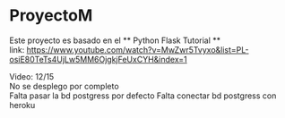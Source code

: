 # ProyectoM

Este proyecto es basado en el ** Python Flask Tutorial ** <br>
link: https://www.youtube.com/watch?v=MwZwr5Tvyxo&list=PL-osiE80TeTs4UjLw5MM6OjgkjFeUxCYH&index=1

Video: 12/15 <br>
No se desplego por completo <br>
Falta pasar la bd postgress por defecto
Falta conectar bd postgress con heroku
